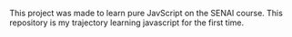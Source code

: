 This project was made to learn pure JavScript on the SENAI course.
This repository is my trajectory learning javascript for the first time.
